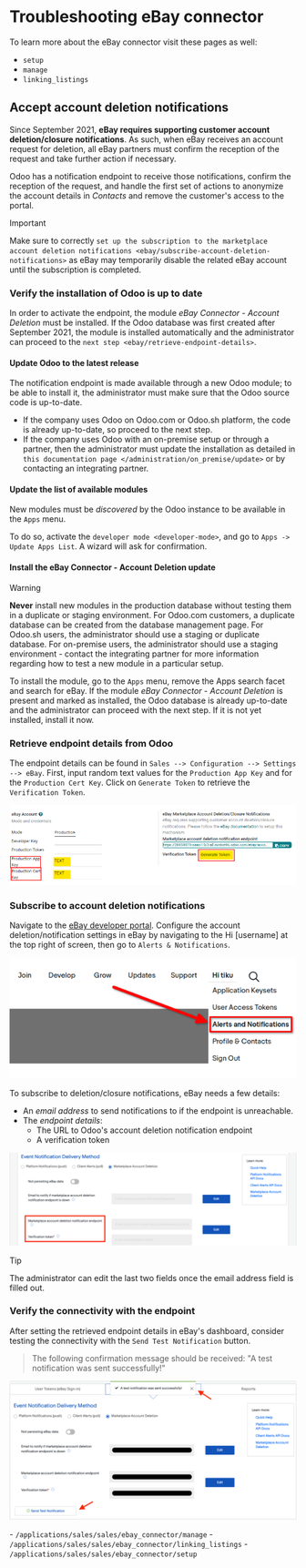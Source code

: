 # Troubleshooting eBay connector

<div class="seealso">

To learn more about the eBay connector visit these pages as well:

- `setup`
- `manage`
- `linking_listings`

</div>

## Accept account deletion notifications

Since September 2021, **eBay requires supporting customer account
deletion/closure notifications**. As such, when eBay receives an account
request for deletion, all eBay partners must confirm the reception of
the request and take further action if necessary.

Odoo has a notification endpoint to receive those notifications, confirm
the reception of the request, and handle the first set of actions to
anonymize the account details in *Contacts* and remove the customer's
access to the portal.

> [!IMPORTANT]
> Make sure to correctly
> `set up the subscription to the marketplace account deletion
> notifications <ebay/subscribe-account-deletion-notifications>` as eBay
> may temporarily disable the related eBay account until the
> subscription is completed.

### Verify the installation of Odoo is up to date

In order to activate the endpoint, the module *eBay Connector - Account
Deletion* must be installed. If the Odoo database was first created
after September 2021, the module is installed automatically and the
administrator can proceed to the
`next step <ebay/retrieve-endpoint-details>`.

#### Update Odoo to the latest release

The notification endpoint is made available through a new Odoo module;
to be able to install it, the administrator must make sure that the Odoo
source code is up-to-date.

- If the company uses Odoo on Odoo.com or Odoo.sh platform, the code is
  already up-to-date, so proceed to the next step.
- If the company uses Odoo with an on-premise setup or through a
  partner, then the administrator must update the installation as
  detailed in `this documentation page
  </administration/on_premise/update>` or by contacting an integrating
  partner.

#### Update the list of available modules

New modules must be *discovered* by the Odoo instance to be available in
the `Apps` menu.

To do so, activate the `developer mode <developer-mode>`, and go to
`Apps ->
Update Apps List`. A wizard will ask for confirmation.

#### Install the eBay Connector - Account Deletion update

> [!WARNING]
> **Never** install new modules in the production database without
> testing them in a duplicate or staging environment. For Odoo.com
> customers, a duplicate database can be created from the database
> management page. For Odoo.sh users, the administrator should use a
> staging or duplicate database. For on-premise users, the administrator
> should use a staging environment - contact the integrating partner for
> more information regarding how to test a new module in a particular
> setup.

To install the module, go to the `Apps` menu, remove the
<span class="title-ref">Apps</span> search facet and search for
<span class="title-ref">eBay</span>. If the module *eBay Connector -
Account Deletion* is present and marked as installed, the Odoo database
is already up-to-date and the administrator can proceed with the next
step. If it is not yet installed, install it now.

### Retrieve endpoint details from Odoo

The endpoint details can be found in
`Sales --> Configuration --> Settings --> eBay`. First, input random
text values for the `Production App Key` and for the
`Production Cert Key`. Click on `Generate Token` to retrieve the
`Verification Token`.

<img src="troubleshooting/generate-token.png" class="align-center"
alt="Generate a verification token in Odoo." />

### Subscribe to account deletion notifications

Navigate to the [eBay developer portal](https://go.developer.ebay.com/).
Configure the account deletion/notification settings in eBay by
navigating to the <span class="title-ref">Hi \[username\]</span> at the
top right of screen, then go to `Alerts & Notifications`.

<img src="troubleshooting/ebay-your-account.png" class="align-center"
alt="Overview of the Alerts &amp; Notifications dashboard of eBay" />

To subscribe to deletion/closure notifications, eBay needs a few
details:

- An *email address* to send notifications to if the endpoint is
  unreachable.
- The *endpoint details*:
  - The URL to Odoo's account deletion notification endpoint
  - A verification token

<img src="troubleshooting/ebay-notification-endpoint.png"
class="align-center"
alt="Dedicated fields to enter the endpoint details" />

> [!TIP]
> The administrator can edit the last two fields once the email address
> field is filled out.

### Verify the connectivity with the endpoint

After setting the retrieved endpoint details in eBay's dashboard,
consider testing the connectivity with the `Send Test Notification`
button.

> The following confirmation message should be received: "A test
> notification was sent successfully!"

<img src="troubleshooting/test-notification.png" class="align-center"
alt="Button to send test notification" />

<div class="seealso">

\- `/applications/sales/sales/ebay_connector/manage` -
`/applications/sales/sales/ebay_connector/linking_listings` -
`/applications/sales/sales/ebay_connector/setup`

</div>
